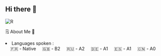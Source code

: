 ## Hi there 👋

![R](https://github.com/0x074b/0x074b/assets/83349783/fcb84070-4e1a-4897-8f6e-169b6b98febe)  

🗒️ About Me 💬
<li>Languages spoken :</li>
&nbsp;&nbsp;&nbsp;&nbsp;🇫🇷 - Native  
&nbsp;&nbsp;&nbsp;&nbsp;🇬🇧 - B2  
&nbsp;&nbsp;&nbsp;&nbsp;🇷🇺 - A2  
&nbsp;&nbsp;&nbsp;&nbsp;🇩🇪 - A1  
&nbsp;&nbsp;&nbsp;&nbsp;🇪🇸 - A1  
&nbsp;&nbsp;&nbsp;&nbsp;🇨🇳 - A0  
<!--
- 🔭 I’m currently working on ...
- 🌱 I’m currently learning ...
- 👯 I’m looking to collaborate on ...
- 🤔 I’m looking for help with ...
- 💬 Ask me about ...
- 📫 How to reach me: ...
- 😄 Pronouns: ...
- ⚡ Fun fact: ...
-->
